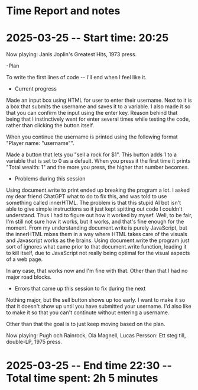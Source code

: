 # Time Report and notes

# 2025-03-25 -- Start time: 20:25
Now playing: Janis Joplin's Greatest Hits, 1973 press.

-Plan 

To write the first lines of code -- I'll end when I feel like it.

- Current progress

Made an input box using HTML for user to enter their username. Next to it is a box that submits the username and saves it to a variable. I also made it so that you can confirm the input using the enter key. Reason behind that being that I instinctively went for enter several times while testing the code, rather than clicking the button itself.

When you continue the username is printed using the following format "Player name: "username"".

Made a button that lets you "sell a rock for $1". This button adds 1 to a variable that is set to 0 as a default. When you press it the first time it prints "Total wealth: 1" and the more you press, the higher that number becomes.

- Problems during this session

Using document.write to print ended up breaking the program a lot. I asked my dear friend ChatGPT what to do to fix this, and was told to use something called innerHTML. The problem is that this stupid AI bot isn't able to give simple instructions so it just kept spitting out code I couldn't understand. Thus I had to figure out how it worked by mysef. Well, to be fair, I'm still not sure how it works, but it works, and that's fine enough for the moment. From my understanding document.write is purely JavaScript, but the innerHTML mixes them in a way where HTML takes care of the visuals and Javascript works as the brains. Using document.write the program just sort of ignores what came prior to that document.write function, leading it to kill itself, due to JavaScript not really being optimal for the visual aspects of a web page.

In any case, that works now and I'm fine with that. Other than that I had no major road blocks.


- Errors that came up this session to fix during the next

Nothing major, but the sell button shows up too early. I want to make it so that it doesn't show up until you have submitted your username. I'd also like to make it so that you can't continute without entering a username.

Other than that the goal is to just keep moving based on the plan.

Now playing: Pugh och Rainrock, Ola Magnell, Lucas Persson: Ett steg till, double-LP, 1975 press.</br>

# 2025-03-25 -- End time 22:30 -- Total time spent: 2h 5 minutes
